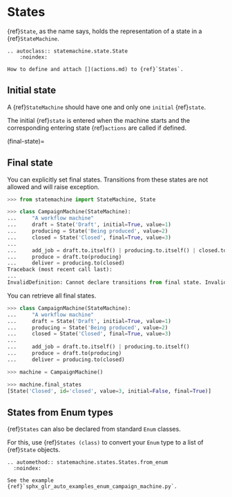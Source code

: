 
# States

{ref}`State`, as the name says, holds the representation of a state in a {ref}`StateMachine`.

```{eval-rst}
.. autoclass:: statemachine.state.State
    :noindex:
```

```{seealso}
How to define and attach [](actions.md) to {ref}`States`.
```


## Initial state

A {ref}`StateMachine` should have one and only one `initial` {ref}`state`.


The initial {ref}`state` is entered when the machine starts and the corresponding entering
state {ref}`actions` are called if defined.


(final-state)=
## Final state


You can explicitly set final states.
Transitions from these states are not allowed and will raise exception.

```py
>>> from statemachine import StateMachine, State

>>> class CampaignMachine(StateMachine):
...     "A workflow machine"
...     draft = State('Draft', initial=True, value=1)
...     producing = State('Being produced', value=2)
...     closed = State('Closed', final=True, value=3)
...
...     add_job = draft.to.itself() | producing.to.itself() | closed.to(producing)
...     produce = draft.to(producing)
...     deliver = producing.to(closed)
Traceback (most recent call last):
...
InvalidDefinition: Cannot declare transitions from final state. Invalid state(s): ['closed']

```

You can retrieve all final states.

```py
>>> class CampaignMachine(StateMachine):
...     "A workflow machine"
...     draft = State('Draft', initial=True, value=1)
...     producing = State('Being produced', value=2)
...     closed = State('Closed', final=True, value=3)
...
...     add_job = draft.to.itself() | producing.to.itself()
...     produce = draft.to(producing)
...     deliver = producing.to(closed)

>>> machine = CampaignMachine()

>>> machine.final_states
[State('Closed', id='closed', value=3, initial=False, final=True)]

```

## States from Enum types

{ref}`States` can also be declared from standard `Enum` classes.

For this, use {ref}`States (class)` to convert your `Enum` type to a list of {ref}`State` objects.


```{eval-rst}
.. automethod:: statemachine.states.States.from_enum
  :noindex:
```

```{seealso}
See the example {ref}`sphx_glr_auto_examples_enum_campaign_machine.py`.
```
